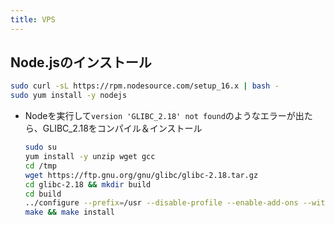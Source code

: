 ```yaml
---
title: VPS
---
```


## Node.jsのインストール

```bash
sudo curl -sL https://rpm.nodesource.com/setup_16.x | bash -
sudo yum install -y nodejs
```

- Nodeを実行して`version 'GLIBC_2.18' not found`のようなエラーが出たら、GLIBC_2.18をコンパイル＆インストール

  ```bash title=コマンド実行
  sudo su
  yum install -y unzip wget gcc
  cd /tmp
  wget https://ftp.gnu.org/gnu/glibc/glibc-2.18.tar.gz
  cd glibc-2.18 && mkdir build
  cd build
  ../configure --prefix=/usr --disable-profile --enable-add-ons --with-headers=/usr/include --with-binutils=/usr/bin
  make && make install
  ```
